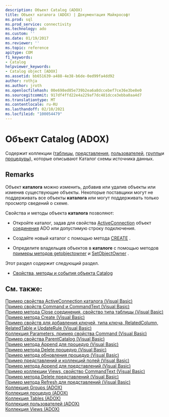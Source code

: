 ```yaml
---
description: Объект Catalog (ADOX)
title: Объект каталога (ADOX) | Документация Майкрософт
ms.prod: sql
ms.prod_service: connectivity
ms.technology: ado
ms.custom: ''
ms.date: 01/19/2017
ms.reviewer: ''
ms.topic: reference
apitype: COM
f1_keywords:
- Catalog
helpviewer_keywords:
- Catalog object [ADOX]
ms.assetid: bb651639-a488-4e38-b6de-0ed99fa4dd92
author: rothja
ms.author: jroth
ms.openlocfilehash: 00e698ed85e739b2ea6a8dccebef7ce36e3be8e0
ms.sourcegitcommit: 917df4ffd22e4a229af7dc481dcce3ebba0aa4d7
ms.translationtype: MT
ms.contentlocale: ru-RU
ms.lasthandoff: 02/10/2021
ms.locfileid: "100054479"
---
```

# <a name="catalog-object-adox"></a>Объект Catalog (ADOX)
Содержит коллекции ([таблицы](./tables-collection-adox.md), [представления](./views-collection-adox.md), [пользователей](./users-collection-adox.md), [группы](./groups-collection-adox.md)и [процедуры](./procedures-collection-adox.md)), которые описывают Каталог схемы источника данных.  
  
## <a name="remarks"></a>Remarks  
 Объект **каталога** можно изменить, добавив или удалив объекты или изменив существующие объекты. Некоторые поставщики могут не поддерживать все объекты **каталога** или могут поддерживать только просмотр сведений о схеме.  
  
 Свойства и методы объекта **каталога** позволяют:  
  
-   Откройте каталог, задав для свойства [ActiveConnection](./activeconnection-property-adox.md) объект [соединения](../ado-api/connection-object-ado.md) ADO или допустимую строку подключения.  
  
-   Создайте новый каталог с помощью метода [CREATE](./create-method-adox.md) .  
  
-   Определите владельцев объектов в **каталоге** с помощью методов [примеры методов getobjectowner](./getobjectowner-method-adox.md) и [SetObjectOwner](./setobjectowner-method.md) .  
  
 Этот раздел содержит следующий раздел.  
  
-   [Свойства, методы и события объекта Catalog](./catalog-object-properties-methods-and-events.md)  
  
## <a name="see-also"></a>См. также:  
 [Пример свойства ActiveConnection каталога (Visual Basic)](./catalog-activeconnection-property-example-vb.md)   
 [Пример свойств Command и CommandText (Visual Basic)](./command-and-commandtext-properties-example-vb.md)   
 [Пример метода Close соединения, свойство типа таблицы (Visual Basic)](./connection-close-method-table-type-property-example-vb.md)   
 [Пример метода Create (Visual Basic)](./create-method-example-vb.md)   
 [Пример свойств для добавления ключей, типа ключа, RelatedColumn, RelatedTable и UpdateRule (Visual Basic)](./keys-append-method-key-type-relatedcolumn-relatedtable-example-vb.md)   
 [Коллекция Parameters, пример свойства Command (Visual Basic)](./parameters-collection-command-property-example-vb.md)   
 [Пример свойства ParentCatalog (Visual Basic)](./parentcatalog-property-example-vb.md)   
 [Пример метода Append для процедур (Visual Basic)](./procedures-append-method-example-vb.md)   
 [Пример метода Delete процедур (Visual Basic)](./procedures-delete-method-example-vb.md)   
 [Пример метода обновления процедур (Visual Basic)](./procedures-refresh-method-example-vb.md)   
 [Пример представлений и коллекций полей (Visual Basic)](./views-and-fields-collections-example-vb.md)   
 [Пример метода Append для представлений (Visual Basic)](./views-append-method-example-vb.md)   
 [Пример коллекции Views, свойство CommandText (Visual Basic)](./views-collection-commandtext-property-example-vb.md)   
 [Пример метода Delete представлений (Visual Basic)](./views-delete-method-example-vb.md)   
 [Пример метода Refresh для представлений (Visual Basic)](./views-refresh-method-example-vb.md)   
 [Коллекция Groups (ADOX)](./groups-collection-adox.md)   
 [Коллекция процедур (ADOX)](./procedures-collection-adox.md)   
 [Коллекция Tables (ADOX)](./tables-collection-adox.md)   
 [Коллекция пользователей (ADOX)](./users-collection-adox.md)   
 [Коллекция Views (ADOX)](./views-collection-adox.md)